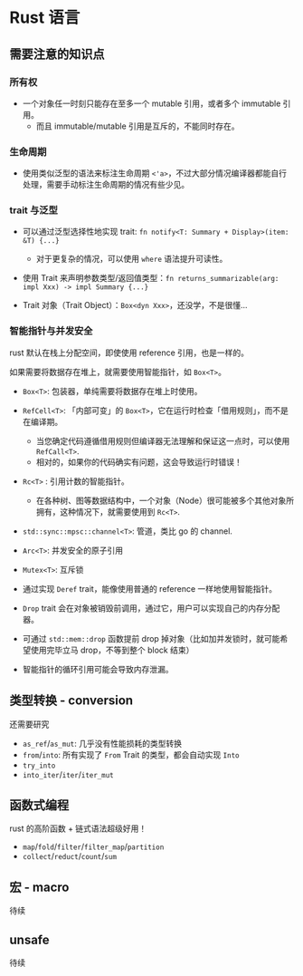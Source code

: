 # Rust 语言


## 需要注意的知识点

### 所有权

- 一个对象任一时刻只能存在至多一个 mutable 引用，或者多个 immutable 引用。
  - 而且 immutable/mutable 引用是互斥的，不能同时存在。

### 生命周期

- 使用类似泛型的语法来标注生命周期 `<'a>`，不过大部分情况编译器都能自行处理，需要手动标注生命周期的情况有些少见。

### trait 与泛型

- 可以通过泛型选择性地实现 trait: `fn notify<T: Summary + Display>(item: &T) {...}`
  - 对于更复杂的情况，可以使用 `where` 语法提升可读性。

- 使用 Trait 来声明参数类型/返回值类型：`fn returns_summarizable(arg: impl Xxx) -> impl Summary {...}`
- Trait 对象（Trait Object）：`Box<dyn Xxx>`，还没学，不是很懂...


### 智能指针与并发安全

rust 默认在栈上分配空间，即使使用 reference 引用，也是一样的。

如果需要将数据存在堆上，就需要使用智能指针，如 `Box<T>`。

- `Box<T>`: 包装器，单纯需要将数据存在堆上时使用。
- `RefCell<T>`: 「内部可变」的 `Box<T>`，它在运行时检查「借用规则」，而不是在编译期。
  - 当您确定代码遵循借用规则但编译器无法理解和保证这一点时，可以使用 `RefCall<T>`.
  - 相对的，如果你的代码确实有问题，这会导致运行时错误！

- `Rc<T>` : 引用计数的智能指针。
  - 在各种树、图等数据结构中，一个对象（Node）很可能被多个其他对象所拥有，这种情况下，就需要使用到 `Rc<T>`.

- `std::sync::mpsc::channel<T>`: 管道，类比 go 的 channel.
- `Arc<T>`: 并发安全的原子引用
- `Mutex<T>`: 互斥锁

- 通过实现 `Deref` trait，能像使用普通的 reference 一样地使用智能指针。
- `Drop` trait 会在对象被销毁前调用，通过它，用户可以实现自己的内存分配器。
- 可通过 `std::mem::drop` 函数提前 drop 掉对象（比如加并发锁时，就可能希望使用完毕立马 drop，不等到整个 block 结束）

- 智能指针的循环引用可能会导致内存泄漏。

## 类型转换 - conversion

还需要研究

- `as_ref`/`as_mut`: 几乎没有性能损耗的类型转换
- `from`/`into`: 所有实现了 `From` Trait 的类型，都会自动实现 `Into`
- `try_into`
- `into_iter`/`iter`/`iter_mut`


## 函数式编程

rust 的高阶函数 + 链式语法超级好用！

- `map`/`fold`/`filter`/`filter_map`/`partition`
- `collect`/`reduct`/`count`/`sum`


## 宏 - macro

待续

## unsafe


待续
